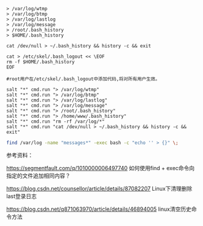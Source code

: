 ```
> /var/log/wtmp
> /var/log/btmp
> /var/log/lastlog
> /var/log/message
> /root/.bash_history
> $HOME/.bash_history

cat /dev/null > ~/.bash_history && history -c && exit

cat > /etc/skel/.bash_logout << \EOF
rm -f $HOME/.bash_history
EOF

#root用户在/etc/skel/.bash_logout中添加代码,将对所有用户生效。
```

```
salt "*" cmd.run "> /var/log/wtmp"
salt "*" cmd.run "> /var/log/btmp"
salt "*" cmd.run "> /var/log/lastlog"
salt "*" cmd.run "> /var/log/message"
salt "*" cmd.run "> /root/.bash_history"
salt "*" cmd.run "> /home/www/.bash_history"
salt "*" cmd.run "rm -rf /var/log/*"
salt "*" cmd.run "cat /dev/null > ~/.bash_history && history -c && exit"
```

```bash
find /var/log -name "messages*" -exec bash -c "echo '' > {}" \;
```
参考资料：

https://segmentfault.com/q/1010000006497740  如何使用find + exec命令向指定的文件追加相同内容？

https://blog.csdn.net/counsellor/article/details/87082207    Linux下清理删除last登录日志

https://blog.csdn.net/q871063970/article/details/46894005    linux清空历史命令方法
